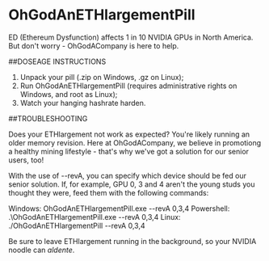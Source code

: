 # OhGodAnETHlargementPill
ED (Ethereum Dysfunction) affects 1 in 10 NVIDIA GPUs in North America. But don't worry - OhGodACompany is here to help.

##DOSEAGE INSTRUCTIONS

1. Unpack your pill (.zip on Windows, .gz on Linux);
2. Run OhGodAnETHlargementPill (requires administrative rights on Windows, and root as Linux);
3. Watch your hanging hashrate harden.

##TROUBLESHOOTING

Does your ETHlargement not work as expected? You're likely running an older memory revision. Here at OhGodACompany, we believe in promotiong a healthy mining lifestyle - that's why we've got a solution for our senior users, too!

With the use of --revA, you can specify which device should be fed our senior solution. If, for example, GPU 0, 3 and 4 aren't the young studs you thought they were, feed them with the following commands:

Windows: OhGodAnETHlargementPill.exe --revA 0,3,4
Powershell: .\OhGodAnETHlargementPill.exe --revA 0,3,4
Linux: ./OhGodAnETHlargementPill --revA 0,3,4

Be sure to leave ETHlargement running in the background, so your NVIDIA noodle can *aldente*. 
